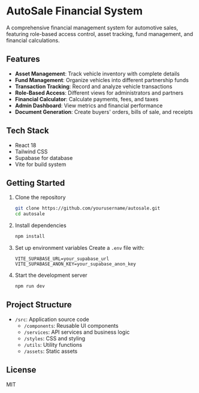 # AutoSale Financial System

A comprehensive financial management system for automotive sales, featuring role-based access control, asset tracking, fund management, and financial calculations.

## Features

- **Asset Management**: Track vehicle inventory with complete details
- **Fund Management**: Organize vehicles into different partnership funds
- **Transaction Tracking**: Record and analyze vehicle transactions
- **Role-Based Access**: Different views for administrators and partners
- **Financial Calculator**: Calculate payments, fees, and taxes
- **Admin Dashboard**: View metrics and financial performance
- **Document Generation**: Create buyers' orders, bills of sale, and receipts

## Tech Stack

- React 18
- Tailwind CSS
- Supabase for database
- Vite for build system

## Getting Started

1. Clone the repository
   ```bash
   git clone https://github.com/yourusername/autosale.git
   cd autosale
   ```

2. Install dependencies
   ```bash
   npm install
   ```

3. Set up environment variables
   Create a `.env` file with:
   ```
   VITE_SUPABASE_URL=your_supabase_url
   VITE_SUPABASE_ANON_KEY=your_supabase_anon_key
   ```

4. Start the development server
   ```bash
   npm run dev
   ```

## Project Structure

- `/src`: Application source code
  - `/components`: Reusable UI components
  - `/services`: API services and business logic
  - `/styles`: CSS and styling
  - `/utils`: Utility functions
  - `/assets`: Static assets

## License

MIT
